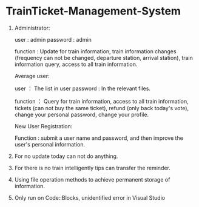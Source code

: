 # TrainTicket-Management-System


1. Administrator: 

   user : admin  password : admin

   function : Update for train information, train information changes (frequency can not be changed, departure station, arrival station), train information query, access to all train information.


   Average user:
   
   user ： The list in user  password : In the relevant files.
   
   function ： Query for train information, access to all train information, tickets (can not buy the same ticket), refund (only back today's vote), change your personal password, change your profile.


   New User Registration: 
   
   Function : submit a user name and password, and then improve the user's personal information.


2. For no update today can not do anything.


3. For there is no train intelligently tips can transfer the reminder.


4. Using file operation methods to achieve permanent storage of information.


5. Only run on Code::Blocks, unidentified error in Visual Studio
